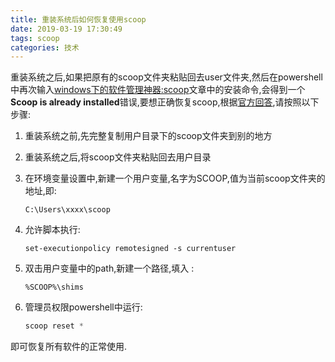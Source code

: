 ```yaml
---
title: 重装系统后如何恢复使用scoop
date: 2019-03-19 17:30:49
tags: scoop
categories: 技术
---
```


重装系统之后,如果把原有的scoop文件夹粘贴回去user文件夹,然后在powershell中再次输入[windows下的软件管理神器:scoop](<https://jiayaoo3o.github.io/2019/01/30/windows%E4%B8%8B%E7%9A%84%E8%BD%AF%E4%BB%B6%E7%AE%A1%E7%90%86%E7%A5%9E%E5%99%A8-scoop/>)文章中的安装命令,会得到一个**Scoop is already installed**错误,要想正确恢复scoop,根据[官方回答](https://github.com/lukesampson/scoop/issues/2894),请按照以下步骤:

<!-- more -->

1. 重装系统之前,先完整复制用户目录下的scoop文件夹到别的地方

2. 重装系统之后,将scoop文件夹粘贴回去用户目录

3. 在环境变量设置中,新建一个用户变量,名字为SCOOP,值为当前scoop文件夹的地址,即:

   ```
   C:\Users\xxxx\scoop
   ```

4. 允许脚本执行:

   ```
   set-executionpolicy remotesigned -s currentuser
   ```

5. 双击用户变量中的path,新建一个路径,填入 :

   ```
   %SCOOP%\shims
   ```

6. 管理员权限powershell中运行:

   ```powershell
   scoop reset *
   ```

即可恢复所有软件的正常使用.



